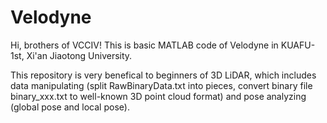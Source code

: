 # Velodyne
Hi, brothers of VCCIV! This is basic MATLAB code of Velodyne in KUAFU-1st, Xi'an Jiaotong University.

This repository is very benefical to beginners of 3D LiDAR, which includes data manipulating (split RawBinaryData.txt into pieces, convert binary file binary_xxx.txt to well-known 3D point cloud format) and pose analyzing (global pose and local pose).  
